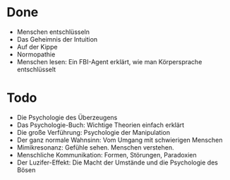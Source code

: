 # Done

  * Menschen entschlüsseln
  * Das Geheimnis der Intuition
  * Auf der Kippe
  * Normopathie
  * Menschen lesen: Ein FBI-Agent erklärt, wie man Körpersprache entschlüsselt

# Todo

  * Die Psychologie des Überzeugens
  * Das Psychologie-Buch: Wichtige Theorien einfach erklärt
  * Die große Verführung: Psychologie der Manipulation
  * Der ganz normale Wahnsinn: Vom Umgang mit schwierigen Menschen
  * Mimikresonanz: Gefühle sehen. Menschen verstehen.
  * Menschliche Kommunikation: Formen, Störungen, Paradoxien
  * Der Luzifer-Effekt: Die Macht der Umstände und die Psychologie des Bösen

